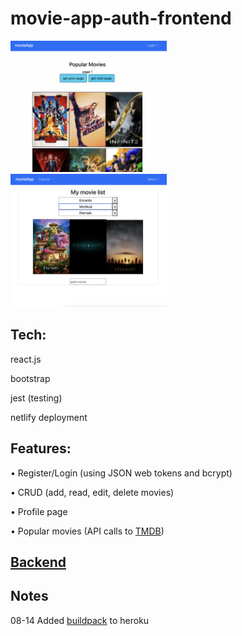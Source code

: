# movie-app-auth-frontend
<a href='https://andrew-movie-app.netlify.app/'>
<img src='./scrn7.png' width='250'><br>
<img src='./scrn8.png' width='250'>
</a>

## Tech: 

react.js

bootstrap

jest (testing)

netlify deployment

## Features:

• Register/Login (using JSON web tokens and bcrypt)

• CRUD (add, read, edit, delete movies)

• Profile page

• Popular movies (API calls to [TMDB](https://developers.themoviedb.org/3))

## [Backend](https://github.com/adnjoo/movie-app-auth-backend)

## Notes

08-14 Added [buildpack](https://github.com/mars/create-react-app-buildpack) to heroku
